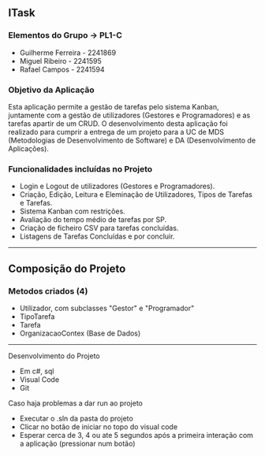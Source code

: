 ## ITask

### Elementos do Grupo -> PL1-C
 - Guilherme Ferreira - 2241869
 - Miguel Ribeiro - 2241595
 - Rafael Campos - 2241594

### Objetivo da Aplicação
Esta aplicação permite a gestão de tarefas pelo sistema Kanban, juntamente com a gestão de utilizadores (Gestores e Programadores) e as tarefas apartir de um CRUD. O desenvolvimento desta aplicação foi realizado para cumprir a entrega de um projeto para a UC de MDS (Metodologias de Desenvolvimento de Software) e DA (Desenvolvimento de Aplicações).

### Funcionalidades incluídas no Projeto
 - Login e Logout de utilizadores (Gestores e Programadores).
 - Criação, Edição, Leitura e Eleminação de Utilizadores, Tipos de Tarefas e Tarefas.
 - Sistema Kanban com restrições.
 - Avaliação do tempo médio de tarefas por SP.
 - Criação de ficheiro CSV para tarefas concluídas.
 - Listagens de Tarefas Concluídas e por concluir.

------------------------------------------------------------------------------------------------------
## Composição do Projeto

### Metodos criados (4)
 - Utilizador, com subclasses "Gestor" e "Programador"
 - TipoTarefa
 - Tarefa
 - OrganizacaoContex (Base de Dados)




------------------------------------------------------------------------------------------------------
Desenvolvimento do Projeto
 - Em c#, sql
 - Visual Code
 - Git

Caso haja problemas a dar run ao projeto
 - Executar o .sln da pasta do projeto
 - Clicar no botão de iniciar no topo do visual code
 - Esperar cerca de 3, 4 ou ate 5 segundos após a primeira interação com a aplicação (pressionar num botão)
   
